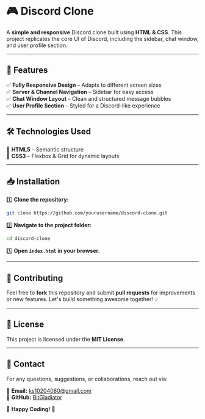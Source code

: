 # 🎮 Discord Clone

A **simple and responsive** Discord clone built using **HTML & CSS**. This project replicates the core UI of Discord, including the sidebar, chat window, and user profile section.

---

## 🚀 Features
✅ **Fully Responsive Design** – Adapts to different screen sizes<br>
✅ **Server & Channel Navigation** – Sidebar for easy access<br>
✅ **Chat Window Layout** – Clean and structured message bubbles<br>
✅ **User Profile Section** – Styled for a Discord-like experience

---

## 🛠️ Technologies Used
🔹 **HTML5** – Semantic structure<br>
🔹 **CSS3** – Flexbox & Grid for dynamic layouts

---

## 📥 Installation
1️⃣ **Clone the repository:**
   ```bash
   git clone https://github.com/yourusername/discord-clone.git
   ```
2️⃣ **Navigate to the project folder:**
   ```bash
   cd discord-clone
   ```
3️⃣ **Open `index.html` in your browser.**

---

## 🤝 Contributing
Feel free to **fork** this repository and submit **pull requests** for improvements or new features. Let's build something awesome together! 💡

---

## 📜 License
This project is licensed under the **MIT License**.

---

## 📧 Contact
For any questions, suggestions, or collaborations, reach out via:

📩 **Email:** ks10204080@gmail.com  
🐙 **GitHub:** [BitGladiator](https://github.com/BitGladiator)  


🚀 **Happy Coding!** 🎨

